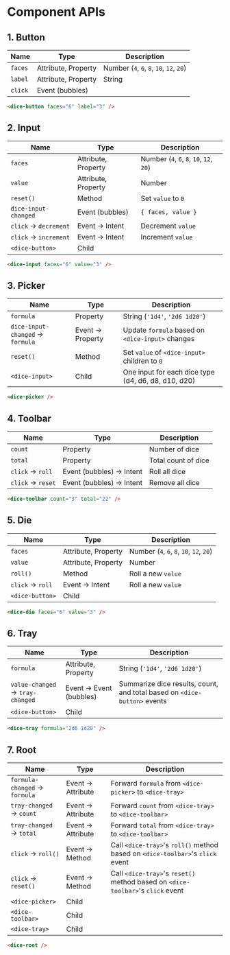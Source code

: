 # Component APIs

## 1. Button

|Name|Type|Description|
|---|---|---|
|`faces`|Attribute, Property|Number (`4`, `6`, `8`, `10`, `12`, `20`)|
|`label`|Attribute, Property|String|
|`click`|Event (bubbles)||

```html
<dice-button faces="6" label="3" />
```

## 2. Input

|Name|Type|Description|
|---|---|---|
|`faces`|Attribute, Property|Number (`4`, `6`, `8`, `10`, `12`, `20`)|
|`value`|Attribute, Property|Number|
|`reset()`|Method|Set `value` to `0`|
|`dice-input-changed`|Event (bubbles)|`{ faces, value }`|
|`click` → `decrement`|Event → Intent|Decrement `value`|
|`click` → `increment`|Event → Intent|Increment `value`|
|`<dice-button>`|Child||

```html
<dice-input faces="6" value="3" />
```

## 3. Picker

|Name|Type|Description|
|---|---|---|
|`formula`|Property|String (`'1d4'`, `'2d6 1d20'`)|
|`dice-input-changed` → `formula`|Event → Property|Update `formula` based on `<dice-input>` changes|
|`reset()`|Method|Set `value` of `<dice-input>` children to `0`|
|`<dice-input>`|Child|One input for each dice type (d4, d6, d8, d10, d20)|

```html
<dice-picker />
```

## 4. Toolbar

|Name|Type|Description|
|---|---|---|
|`count`|Property|Number of dice|
|`total`|Property|Total count of dice|
|`click` → `roll`|Event (bubbles) → Intent|Roll all dice|
|`click` → `reset`|Event (bubbles) → Intent|Remove all dice|

```html
<dice-toolbar count="3" total="22" />
```

## 5. Die

|Name|Type|Description|
|---|---|---|
|`faces`|Attribute, Property|Number (`4`, `6`, `8`, `10`, `12`, `20`)|
|`value`|Attribute, Property|Number|
|`roll()`|Method|Roll a new `value`|
|`click` → `roll`|Event → Intent|Roll a new `value`|
|`<dice-button>`|Child||

```html
<dice-die faces="6" value="3" />
```

## 6. Tray

|Name|Type|Description|
|---|---|---|
|`formula`|Attribute, Property|String (`'1d4'`, `'2d6 1d20'`)|
|`value-changed` → `tray-changed`|Event → Event (bubbles)|Summarize dice results, count, and total based on `<dice-button>` events|
|`<dice-button>`|Child||

```html
<dice-tray formula="2d6 1d20" />
```

## 7. Root

|Name|Type|Description|
|---|---|---|
|`formula-changed` → `formula`|Event → Attribute|Forward `formula` from `<dice-picker>` to `<dice-tray>`|
|`tray-changed` → `count`|Event → Attribute|Forward `count` from `<dice-tray>` to `<dice-toolbar>`|
|`tray-changed` → `total`|Event → Attribute|Forward `total` from `<dice-tray>` to `<dice-toolbar>`|
|`click` → `roll()`|Event → Method|Call `<dice-tray>`'s `roll()` method based on `<dice-toolbar>`'s `click` event|
|`click` → `reset()`|Event → Method|Call `<dice-tray>`'s `reset()` method based on `<dice-toolbar>`'s `click` event|
|`<dice-picker>`|Child||
|`<dice-toolbar>`|Child||
|`<dice-tray>`|Child||

```html
<dice-root />
```
